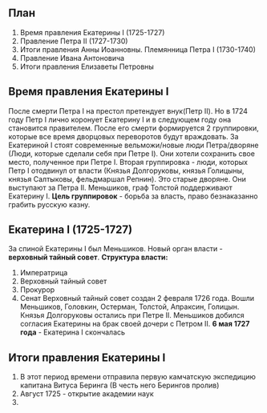 ## План
1. Время правления Екатерины I (1725-1727)
2. Правление Петра II (1727-1730)
3. Итоги правления Анны Иоанновны. Племянница Петра I (1730-1740)
4. Правление Ивана Антоновича
5. Итоги правления Елизаветы Петровны

## Время правления Екатерины I
После смерти Петра I на престол претендует внук(Петр II). Но в 1724 году Петр I лично коронует Екатерину I и в следующем году она становится правителем. После его смерти формируется 2 группировки, которые все время дворцовых переворотов будут враждовать. За Екатериной I стоят современные вельможи/новые люди Петра/дворяне (Люди, которые сделали себя при Петре I). Они хотели сохранить свое место, полученное при Петре I. Вторая группировка - люди, которых Петр I отодвинул от власти (Князья Долгоруковы, князья Голицыны, князья Салтыковы, фельдмаршал Репнин). Это старые дворяне. Они выступают за Петра II. Меньшиков, граф Толстой поддерживают Екатерину I. 
**Цель группировок** - борьба за власть, право безнаказанно грабить русскую казну.
## Екатерина I (1725-1727)
За спиной Екатерины I был Меньшиков. Новый орган власти - **верховный тайный совет**.
**Структура власти:**
1. Императрица
2. Верховный тайный совет
3. Прокурор
4. Сенат
Верховный тайный совет создан 2 февраля 1726 года. Вошли Меньшиков, Головкин, Остерман, Толстой, Апраксин, Голицын.
Князья Долгоруковы остались при Петре II. Меньшиков добился согласия Екатерины на брак своей дочери с Петром II.
**6 мая 1727 года** - Екатерина I скончалась
## Итоги правления Екатерины I
1. В этот период времени отправила первую камчатскую экспедицию капитана Витуса Беринга (В честь него Берингов пролив)
2. Август 1725 - открытие академии наук
3. 